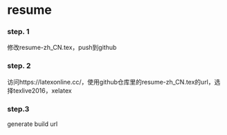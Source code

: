 # resume

### step. 1
修改resume-zh_CN.tex，push到github

### step. 2
访问https://latexonline.cc/，使用github仓库里的resume-zh_CN.tex的url，选择texlive2016，xelatex

### step.3
generate build url
